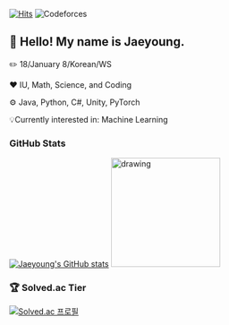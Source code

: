 [![Hits](https://hits.seeyoufarm.com/api/count/incr/badge.svg?url=https%3A%2F%2Fgithub.com%2FLimePencil&count_bg=%23ED7C76&title_bg=%23252333&icon=github.svg&icon_color=%23E7E7E7&title=Visitors&edge_flat=false)](https://hits.seeyoufarm.com)
![Codeforces](https://crackersamdjam.ca/badges/Codeforces/LimePencil)

## 🤚 Hello! My name is Jaeyoung.

✏️ 18/January 8/Korean/WS

❤️ IU, Math, Science, and Coding

⚙️ Java, Python, C#, Unity, PyTorch

💡Currently interested in: Machine Learning



### GitHub Stats

[![Jaeyoung's GitHub stats](https://github-readme-stats.vercel.app/api?username=LimePencil&count_private=true&show_icons=true&theme=aura_dark)](https://github.com/anuraghazra/github-readme-stats) 
<img src="https://github-readme-stats.vercel.app/api/top-langs/?username=LimePencil&theme=aura_dark&layout=compact" alt="drawing" height ="195"/>

### 🏆 Solved.ac Tier

[![Solved.ac 프로필](http://mazassumnida.wtf/api/v2/generate_badge?boj=LimePencil)](https://solved.ac/LimePencil)
